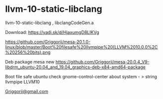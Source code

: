 # llvm-10-static-libclang
llvm-10-static-libclang , libclangCodeGen.a

Download: https://yadi.sk/d/HjaxumgD8LIKVg

https://github.com/Griggorii/mesa-20.1.0-linux/blob/master/Boot%20filesafe%20llvmpipe%20(LLVM%2010.0.0%2C%20256%20bits).png

Deb package mesa new https://github.com/Griggorii/mesa-20.0.4_V9-libdrm_ubuntu-20.04_and_19.04_graphics-deb-x84-amd64-package

Boot file safe ubuntu check gnome-control-center about system - > string llvmpipe LLVM10

Griggorii@gmail.com
